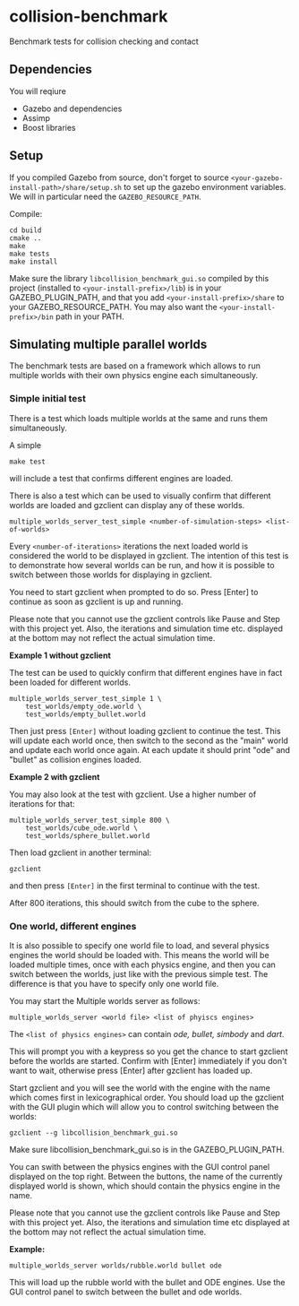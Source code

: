 # collision-benchmark

Benchmark tests for collision checking and contact

## Dependencies

You will reqiure 

* Gazebo and dependencies
* Assimp
* Boost libraries

## Setup

If you compiled Gazebo from source, don't forget to source ``<your-gazebo-install-path>/share/setup.sh`` to set up the 
gazebo environment variables. We will in particular need the ``GAZEBO_RESOURCE_PATH``.

Compile:
```
cd build
cmake ..
make
make tests
make install
```

Make sure the library ``libcollision_benchmark_gui.so`` compiled by this project (installed to ``<your-install-prefix>/lib``)
is in your GAZEBO_PLUGIN_PATH, and that you add ``<your-install-prefix>/share`` to your GAZEBO_RESOURCE_PATH.
You may also want the ``<your-install-prefix>/bin`` path in your PATH.

## Simulating multiple parallel worlds

The benchmark tests are based on a framework which allows to run multiple worlds
with their own physics engine each simultaneously.

### Simple initial test

There is a test which loads multiple worlds at the same and runs them simultaneously.

A simple

``make test``

will include a test that confirms different engines are loaded.

There is also a test which can be used to visually confirm that different worlds are loaded
and gzclient can display any of these worlds.

``multiple_worlds_server_test_simple <number-of-simulation-steps> <list-of-worlds>``

Every ``<number-of-iterations>`` iterations the next loaded world is considered
the world to be displayed in gzclient. The intention
of this test is to demonstrate how several worlds can be run, and how it is possible to switch
between those worlds for displaying in gzclient.

You need to start gzclient when prompted to do so. Press [Enter] to continue
as soon as gzclient is up and running.

Please note that you cannot use the gzclient controls like Pause and Step with this project
yet. Also, the iterations and simulation time etc. displayed at the bottom
may not reflect the actual simulation time.

**Example 1 without gzclient**

The test can be used to quickly confirm that different engines have in fact
been loaded for different worlds.

```
multiple_worlds_server_test_simple 1 \
    test_worlds/empty_ode.world \
    test_worlds/empty_bullet.world
```

Then just press ``[Enter]`` without loading gzclient to continue the test.
This will update each world once, then switch to the second as the "main" world
and update each world once again. At each update it should print "ode" and "bullet" as collision engines loaded.


**Example 2 with gzclient**

You may also look at the test with gzclient. Use a higher number of iterations for that:

```
multiple_worlds_server_test_simple 800 \
    test_worlds/cube_ode.world \
    test_worlds/sphere_bullet.world
```

Then load gzclient in another terminal:

```
gzclient
```

and then press ``[Enter]`` in the first terminal to continue with the test.

After 800 iterations, this should switch from the cube to the sphere.



### One world, different engines

It is also possible to specify one world file to load, and several physics engines the world
should be loaded with. This means the world will be loaded multiple times, once with each physics engine,
and then you can switch between the worlds, just like with the previous simple test. The
difference is that you have to specify only one world file.

You may start the Multiple worlds server as follows:

```multiple_worlds_server <world file> <list of phyiscs engines>```

The ``<list of physics engines>`` can contain *ode, bullet, simbody* and *dart*.

This will prompt you with a keypress so you get the chance to start gzclient before the worlds are started.
Confirm with [Enter] immediately if you don't want to wait, otherwise press [Enter] after gzclient has loaded up.

Start gzclient and you will see the world with the engine with the name which comes first in lexicographical order.
You should load up the gzclient with the GUI plugin which will allow you to control switching between the worlds:

``gzclient --g libcollision_benchmark_gui.so``

Make sure libcollision_benchmark_gui.so is in the GAZEBO_PLUGIN_PATH.

You can swith between the physics engines with the GUI control panel displayed on the top right.
Between the buttons, the name of the currently displayed world is shown, which should contain the physics
engine in the name.

Please note that you cannot use the gzclient controls like Pause and Step with this project
yet. Also, the iterations and simulation time etc displayed at the bottom
may not reflect the actual simulation time.

**Example:**

``multiple_worlds_server worlds/rubble.world bullet ode``

This will load up the rubble world with the bullet and ODE engines. Use the GUI control panel to switch
between the bullet and ode worlds.
